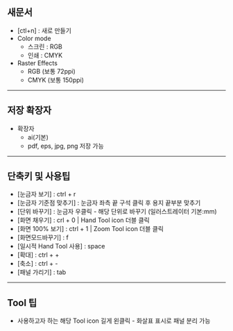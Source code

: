 ## 새문서
 + [ctl+n] : 새로 만들기
 + Color mode
   - 스크린 : RGB
   - 인쇄 : CMYK
 + Raster Effects
   - RGB (보통 72ppi)
   - CMYK (보통 150ppi)
   
- - -

## 저장 확장자
 + 확장자
   - ai(기본)
   - pdf, eps, jpg, png 저장 가능
   
- - -

## 단축키 및 사용팁
 + [눈금자 보기] : ctrl + r
 + [눈금자 기준점 맞추기] : 눈금자 좌측 끝 구석 클릭 후 용지 끝부분 맞추기
 + [단위 바꾸기] : 눈금자 우클릭 - 해당 단위로 바꾸기 (일러스트레이터 기본:mm)
 + [화면 채우기] : crl + 0 | Hand Tool icon 더블 클릭
 + [화면 100% 보기] : ctrl + 1 | Zoom Tool icon 더블 클릭
 + [화면모드바꾸기] : f
 + [일시적 Hand Tool 사용] : space
 + [확대] : ctrl + +
 + [축소] : ctrl + -
 + [패널 가리기] : tab
 
- - -

## Tool 팁
 + 사용하고자 하는 해당 Tool icon 길게 왼클릭 - 화살표 표시로 패널 분리 가능
 
